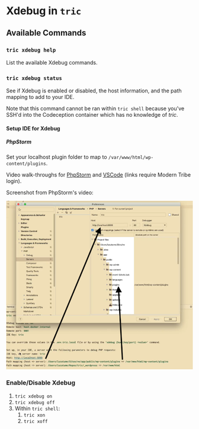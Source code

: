 # Xdebug in `tric`

## Available Commands

### `tric xdebug help`

List the available Xdebug commands.

### `tric xdebug status`

See if Xdebug is enabled or disabled, the host information, and the path mapping to add to your IDE.

Note that this command cannot be ran within `tric shell` because you've SSH'd into the Codeception container which has no knowledge of *tric*.

#### Setup IDE for Xdebug

##### PhpStorm

Set your localhost plugin folder to map to `/var/www/html/wp-content/plugins`.

Video walk-throughs for [PhpStorm](https://drive.google.com/file/d/1sD8djXgmYWCUDCm_1XZNRx_GBbotmmiB/view?usp=sharing) and [VSCode](https://drive.google.com/open?id=19QeuODnskaFYDCCsB5mvfquecXBAytyM&authuser=luca%40tri.be&usp=drive_fs) (links require Modern Tribe login).

Screenshot from PhpStorm's video:

![PhpStorm XDebug settings](images/tric-Xdebug-PhpStorm.png "PhpStorm XDebug settings")

### Enable/Disable Xdebug

1. `tric xdebug on`
1. `tric xdebug off`
1. Within `tric shell`:
    1. `tric xon`
    1. `tric xoff`


